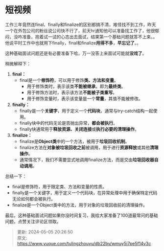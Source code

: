 # 短视频

<font style="color:rgb(38, 38, 38);">工作三年竟然连</font>final、finally和finalize的区别<font style="color:rgb(38, 38, 38);">都搞不清，难怪找不到工作，昨天一个在外包公司的粉丝说公司快不行了，前天hr通知他可以准备找工作了，他很郁闷，没咋准备，抱着试一试的心态出去面试，结果第一个基础问题就答不上来。。他说平时工作中也就用下finally，final和finalize</font>**<font style="color:rgb(38, 38, 38);">用得不多</font>**<font style="color:rgb(38, 38, 38);">，</font>**<font style="color:rgb(38, 38, 38);">早忘记了</font>**<font style="color:rgb(38, 38, 38);">。。</font>

<font style="color:rgb(38, 38, 38);">这种基础面试问题还是有必要准备下哈，万一没答上来面试可能就</font>**<font style="color:rgb(38, 38, 38);">没戏了</font>**<font style="color:rgb(38, 38, 38);">。</font>

<font style="color:rgb(38, 38, 38);">稍微解释下：</font>

1. **final：**
    - final是一个**修饰符**，可以用于修饰**类、方法和变量**。
        * 用于修饰类时，表示该类**不能被继承**，即为**最终类**。
        * 用于修饰方法时，表示该方法**不能被子类重写**。
        * 用于修饰变量时，表示该变量是一个**常量**，其值不能被修改。
2. **finally：**
    - finally是一个**关键字**，用于定义一个**代码块**，通常与try-catch结构一起使用。
    - finally块中的代码无论是否抛出异常，**都会被执行**。
    - finally块通常用于**释放资源、关闭连接**或**执行必要的清理操作**。
3. **finalize：**
    - finalize是**Object类**中的一个方法，被用于**垃圾回收机制**。
    - finalize方法在**对象被垃圾回收之前**被调用，用于进行**资源释放**或其他**清理操作**。
    - 通常情况下，我们不需要显式地调用finalize方法，而是交由**垃圾回收器自动调用**。

总结一下：

+ final是修饰符，用于限定类、方法和变量的性质。
+ finally是一个关键字，用于定义一个代码块，在异常处理中用于确保特定代码无论如何都会被执行。
+ finalize是一个Object类中的方法，用于对象的垃圾回收前的清理操作。

最后，这种基础面试问题如果你没时间复习，我给大家准备了100道最常问的基础问题，点赞关注评论区领取。





> 更新: 2024-05-05 20:26:50  
> 原文: <https://www.yuque.com/tulingzhouyu/db22bv/wmuy5i7pe5f14v3c>